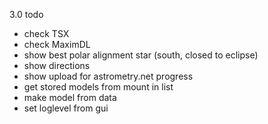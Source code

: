3.0 todo
- check TSX
- check MaximDL
- show best polar alignment star (south, closed to eclipse)
- show directions
- show upload for astrometry.net progress
- get stored models from mount in list
- make model from data
- set loglevel from gui

